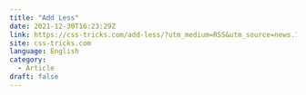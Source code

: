 ```yaml
---
title: "Add Less"
date: 2021-12-30T16:23:29Z
link: https://css-tricks.com/add-less/?utm_medium=RSS&utm_source=news.12bit.vn
site: css-tricks.com
language: English
category:
  - Article
draft: false
---
```

